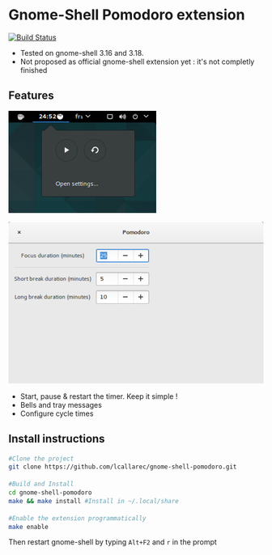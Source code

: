 # Gnome-Shell Pomodoro extension

[![Build Status](https://travis-ci.org/lcallarec/gnome-shell-pomodoro.svg?branch=master)](https://travis-ci.org/lcallarec/gnome-shell-pomodoro)

* Tested on gnome-shell 3.16 and 3.18.
* Not proposed as official gnome-shell extension yet : it's not completly finished

## Features

![Shell integration](docs/screenshots/shell.png)

![Settings](docs/screenshots/prefs.png)

* Start, pause & restart the timer. Keep it simple !
* Bells and tray messages
* Configure cycle times

## Install instructions

```bash
#Clone the project
git clone https://github.com/lcallarec/gnome-shell-pomodoro.git

#Build and Install
cd gnome-shell-pomodoro
make && make install #Install in ~/.local/share

#Enable the extension programmatically
make enable
```

Then restart gnome-shell by typing `Alt+F2` and `r` in the prompt
